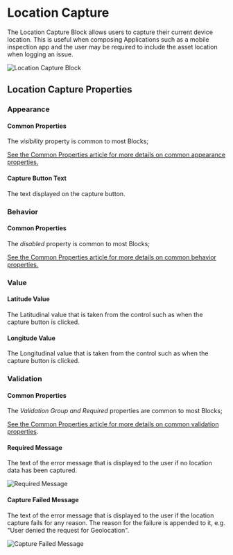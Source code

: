 # Location Capture

The Location Capture Block allows users to capture their current device location. This is useful when composing Applications such as a mobile inspection app and the user may be required to include the asset location when logging an issue.

![Location Capture Block](../images/location-capture-main.png "Fig 1: Location Capture Block")

## Location Capture Properties

### Appearance

#### Common Properties

The _visibility_ property is common to most Blocks;

[See the Common Properties article for more details on common appearance properties.](../common-properties.md#appearance)

#### Capture Button Text

The text displayed on the capture button.

### Behavior

#### Common Properties

The _disabled_ property is common to most Blocks;

[See the Common Properties article for more details on common behavior properties.](../common-properties.md#behavior)

### Value

#### Latitude Value

The Latitudinal value that is taken from the control such as when the capture button is clicked.

#### Longitude Value

The Longitudinal value that is taken from the control such as when the capture button is clicked.

### Validation

#### Common Properties

The _Validation Group and Required_ properties are common to most Blocks;

[See the Common Properties article for more details on common validation properties](../common-properties.md#validation).

#### Required Message

The text of the error message that is displayed to the user if no location data has been captured.

![Required Message](../images/location-capture-required.png "Fig 2: Required Message")

#### Capture Failed Message

The text of the error message that is displayed to the user if the location capture fails for any reason. The reason for the failure is appended to it, e.g. "User denied the request for Geolocation".

![Capture Failed Message](../images/location-capture-failed.png "Fig 3: Capture Failed Message")
